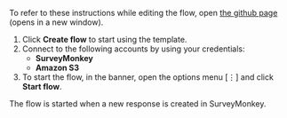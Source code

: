 To refer to these instructions while editing the flow, open [the github page](Creates%20an%20object%20in%20Amazon%20S3%20when%20a%20response%20is%20created%20in%20SurveyMonkeyinstructions.md) (opens in a new window).

1.	Click **Create flow** to start using the template.
2.	Connect to the following accounts by using your credentials:
    - **SurveyMonkey** 
    - **Amazon S3**
3.	To start the flow, in the banner, open the options menu [⋮] and click **Start flow**.

The flow is started when a new response is created in SurveyMonkey.
